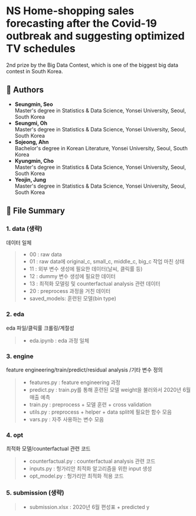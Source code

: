 # NS Home-shopping sales forecasting after the Covid-19 outbreak and suggesting optimized TV schedules  
2nd prize by the Big Data Contest, which is one of the biggest big data contest in South Korea.


## :raising_hand: Authors
- **Seungmin, Seo**  
  Master's degree in Statistics & Data Science, Yonsei University, Seoul, South Korea
- **Seungmi, Oh**    
  Master's degree in Statistics & Data Science, Yonsei University, Seoul, South Korea
- **Sojeong, Ahn**   
  Bachelor's degree in Korean Literature, Yonsei University, Seoul, South Korea
- **Kyungmin, Cho**  
  Master's degree in Statistics & Data Science, Yonsei University, Seoul, South Korea
- **Yeojin, Jung**   
  Master's degree in Statistics & Data Science, Yonsei University, Seoul, South Korea

## :open_file_folder: File Summary

### 1. data (생략)
  데이터 일체 

>  - 00 : raw data
>  - 01 : raw data에 original_c, small_c, middle_c, big_c 작업 마친 상태
>  - 11 : 외부 변수 생성에 필요한 데이터(날씨, 클릭률 등)
>  - 12 : dummy 변수 생성에 필요한 데이터
>  - 13 : 최적화 모델링 및 counterfactual analysis 관련 데이터
>  - 20 : preprocess 과정을 거친 데이터
>  - saved_models: 훈련된 모델(bin type)

### 2. eda 
  eda 파일/클릭률 크롤링/계절성

> - eda.ipynb : eda 과정 일체

### 3. engine 
  feature engineering/train/predict/residual analysis /기타 변수 정의

> - features.py : feature engineering 과정
> - predict.py : train.py를 통해 훈련된 모델 weight을 불러와서 2020년 6월 매출 예측
> - train.py : preprocess + 모델 훈련 + cross validation
> - utils.py : preprocess + helper + data split에 필요한 함수 모음
> - vars.py : 자주 사용하는 변수 모음

### 4. opt
  최적화 모델/counterfactual 관련 코드

> - counterfactual.py : counterfactual analysis 관련 코드
> - inputs.py : 헝가리안 최적화 알고리즘을 위한 input 생성
> - opt_model.py : 헝가리안 최적화 적용 코드

### 5. submission (생략)
> - submission.xlsx : 2020년 6월 편성표 + predicted y


